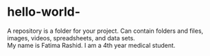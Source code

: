 # hello-world-
A repository is a folder for your project. Can contain folders and files, images, videos, spreadsheets, and data sets.  
My name is Fatima Rashid. I am a 4th year medical student. 
